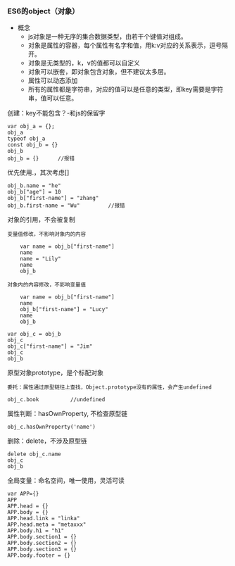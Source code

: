 ### ES6的object（对象） ###
- 概念
	- js对象是一种无序的集合数据类型，由若干个键值对组成。
	- 对象是属性的容器，每个属性有名字和值，用k:v对应的关系表示，逗号隔开。
	- 对象是无类型的，k，v的值都可以自定义
	- 对象可以嵌套，即对象包含对象，但不建议太多层。
	- 属性可以动态添加
	- 所有的属性都是字符串，对应的值可以是任意的类型，即key需要是字符串，值可以任意。

创建：key不能包含？-和js的保留字

	var obj_a = {};
	obj_a
	typeof obj_a
	const obj_b = {}
	obj_b
	obj_b = {}		//报错

优先使用.，其次考虑[]
	
	obj_b.name = "he"
	obj_b["age"] = 10
	obj_b["first-name"] = "zhang"
	obj_b.first-name = "Wu" 		//报错

对象的引用，不会被复制

	变量值修改，不影响对象内的内容
	
		var name = obj_b["first-name"]
		name
		name = "Lily"
		name
		obj_b
	
	对象内的内容修改，不影响变量值
	
		var name = obj_b["first-name"]
		name
		obj_b["first-name"] = "Lucy"
		name
		obj_b

	var obj_c = obj_b
	obj_c
	obj_c["first-name"] = "Jim"
	obj_c
	obj_b

原型对象prototype，是个标配对象

	委托：属性通过原型链往上查找，Object.prototype没有的属性，会产生undefined

	obj_c.book			//undefined

属性判断：hasOwnProperty, 不检查原型链

	obj_c.hasOwnProperty('name')

删除：delete，不涉及原型链

	delete obj_c.name
	obj_c
	obj_b

全局变量：命名空间，唯一使用，灵活可读

	var APP={}
	APP
	APP.head = {}
	APP.body = {}
	APP.head.link = "linka"
	APP.head.meta = "metaxxx"
	APP.body.h1 = "h1" 
	APP.body.section1 = {}
	APP.body.section2 = {}
	APP.body.section3 = {}
	APP.body.footer = {}
